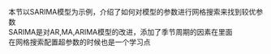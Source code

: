 本节以SARIMA模型为示例，介绍了如何对模型的参数进行网格搜索来找到较优参数  
SARIMA是对AR,MA,ARIMA模型的改进，添加了季节周期的因素在里面  
在网格搜索配置超参数的时候也是一个学习点

